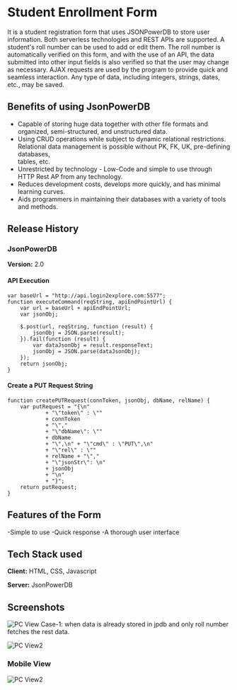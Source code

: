 # Student Enrollment Form

It is a student registration form that uses JSONPowerDB to store user information. Both serverless technologies and REST APIs are supported. A student's roll number can be used to add or edit them. The roll number is automatically verified on this form, and with the use of an API, the data submitted into other input fields is also verified so that the user may change as necessary. AJAX requests are used by the program to provide quick and seamless interaction. Any type of data, including integers, strings, dates, etc., may be saved.




## Benefits of using JsonPowerDB

- Capable of storing huge data together with other file formats and organized, semi-structured, and unstructured data.
- Using CRUD operations while subject to dynamic relational restrictions. Relational data management is possible without PK, FK, UK, pre-defining databases,   
  tables, etc.
- Unrestricted by technology - Low-Code and simple to use through HTTP Rest AP from any technology.
- Reduces development costs, develops more quickly, and has minimal learning curves.
- Aids programmers in maintaining their databases with a variety of tools and methods.



## Release History
### JsonPowerDB
**Version:** 2.0
#### API Execution

```
var baseUrl = "http://api.login2explore.com:5577";
function executeCommand(reqString, apiEndPointUrl) {
    var url = baseUrl + apiEndPointUrl;
    var jsonObj;
    
    $.post(url, reqString, function (result) {
        jsonObj = JSON.parse(result);
    }).fail(function (result) {
        var dataJsonObj = result.responseText;
        jsonObj = JSON.parse(dataJsonObj);
    });
    return jsonObj;
}
```
#### Create a PUT Request String
```
function createPUTRequest(connToken, jsonObj, dbName, relName) {
    var putRequest = "{\n"
            + "\"token\" : \""
            + connToken
            + "\","
            + "\"dbName\": \""
            + dbName
            + "\",\n" + "\"cmd\" : \"PUT\",\n"
            + "\"rel\" : \""
            + relName + "\","
            + "\"jsonStr\": \n"
            + jsonObj
            + "\n"
            + "}";
    return putRequest;
}

```

## Features of the Form

-Simple to use
-Quick response
-A thorough user interface

## Tech Stack used

**Client:** HTML, CSS, Javascript

**Server:** JsonPowerDB


## Screenshots

![PC View Case-1: when data is already stored in jpdb and only roll number fetches the rest data.](https://github.com/lalaavipsha/Micro-Project/assets/53574326/7aebda80-37d1-4f83-afec-fb7148609d18)

![PC View2]()

### Mobile View

![PC View2]()
